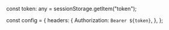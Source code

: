 const token: any = sessionStorage.getItem("token");

const config = {
headers: {
Authorization: `Bearer ${token}`,
},
};

